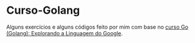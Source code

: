 # Curso-Golang

Alguns exercícios e alguns códigos feito por mim com base no  [curso Go (Golang): Explorando a Linguagem do Google](https://www.cod3r.com.br/portal).